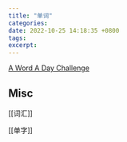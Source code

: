 ```yaml
---
title: "单词"
categories: 
date: 2022-10-25 14:18:35 +0800
tags: 
excerpt: 
---
```






[A Word A Day Challenge](http://awadchallenge.com/home)

## Misc

[[词汇]]

[[单字]]

